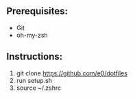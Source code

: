 ## Prerequisites:

- Git
- oh-my-zsh

## Instructions:
1. git clone https://github.com/e0/dotfiles
2. run setup.sh
3. source ~/.zshrc
